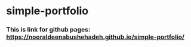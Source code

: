 # simple-portfolio
### This is link for github pages: https://nooraldeenabushehadeh.github.io/simple-portfolio/
